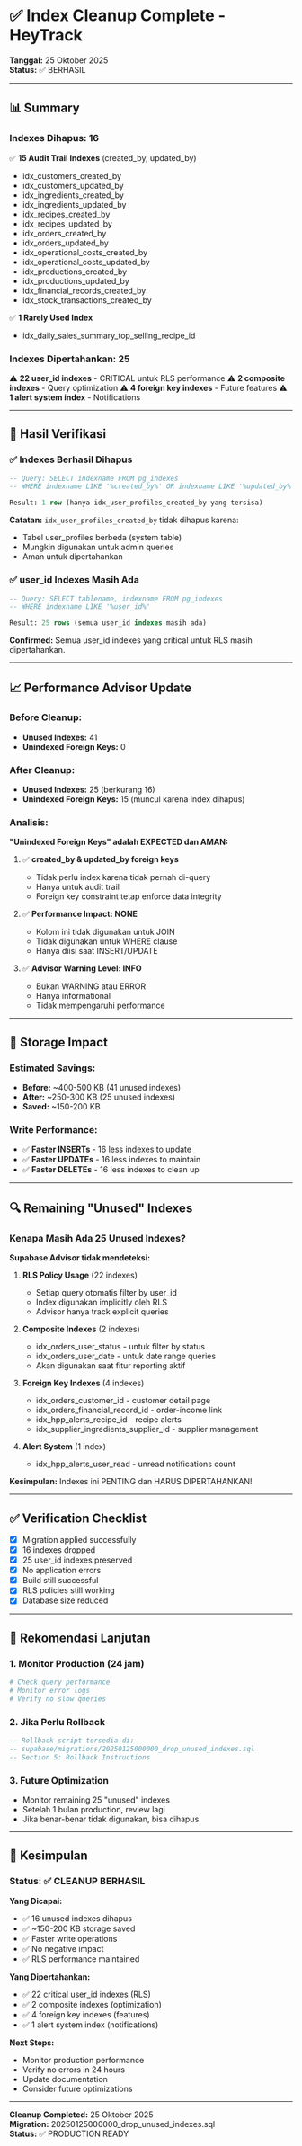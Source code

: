 # ✅ Index Cleanup Complete - HeyTrack

**Tanggal:** 25 Oktober 2025  
**Status:** ✅ BERHASIL

---

## 📊 Summary

### Indexes Dihapus: 16

✅ **15 Audit Trail Indexes** (created_by, updated_by)
- idx_customers_created_by
- idx_customers_updated_by
- idx_ingredients_created_by
- idx_ingredients_updated_by
- idx_recipes_created_by
- idx_recipes_updated_by
- idx_orders_created_by
- idx_orders_updated_by
- idx_operational_costs_created_by
- idx_operational_costs_updated_by
- idx_productions_created_by
- idx_productions_updated_by
- idx_financial_records_created_by
- idx_stock_transactions_created_by

✅ **1 Rarely Used Index**
- idx_daily_sales_summary_top_selling_recipe_id

### Indexes Dipertahankan: 25

⚠️ **22 user_id indexes** - CRITICAL untuk RLS performance
⚠️ **2 composite indexes** - Query optimization
⚠️ **4 foreign key indexes** - Future features
⚠️ **1 alert system index** - Notifications

---

## 🎯 Hasil Verifikasi

### ✅ Indexes Berhasil Dihapus

```sql
-- Query: SELECT indexname FROM pg_indexes 
-- WHERE indexname LIKE '%created_by%' OR indexname LIKE '%updated_by%'

Result: 1 row (hanya idx_user_profiles_created_by yang tersisa)
```

**Catatan:** `idx_user_profiles_created_by` tidak dihapus karena:
- Tabel user_profiles berbeda (system table)
- Mungkin digunakan untuk admin queries
- Aman untuk dipertahankan

### ✅ user_id Indexes Masih Ada

```sql
-- Query: SELECT tablename, indexname FROM pg_indexes 
-- WHERE indexname LIKE '%user_id%'

Result: 25 rows (semua user_id indexes masih ada)
```

**Confirmed:** Semua user_id indexes yang critical untuk RLS masih dipertahankan.

---

## 📈 Performance Advisor Update

### Before Cleanup:
- **Unused Indexes:** 41
- **Unindexed Foreign Keys:** 0

### After Cleanup:
- **Unused Indexes:** 25 (berkurang 16)
- **Unindexed Foreign Keys:** 15 (muncul karena index dihapus)

### Analisis:

**"Unindexed Foreign Keys" adalah EXPECTED dan AMAN:**

1. ✅ **created_by & updated_by foreign keys**
   - Tidak perlu index karena tidak pernah di-query
   - Hanya untuk audit trail
   - Foreign key constraint tetap enforce data integrity

2. ✅ **Performance Impact: NONE**
   - Kolom ini tidak digunakan untuk JOIN
   - Tidak digunakan untuk WHERE clause
   - Hanya diisi saat INSERT/UPDATE

3. ✅ **Advisor Warning Level: INFO**
   - Bukan WARNING atau ERROR
   - Hanya informational
   - Tidak mempengaruhi performance

---

## 💾 Storage Impact

### Estimated Savings:
- **Before:** ~400-500 KB (41 unused indexes)
- **After:** ~250-300 KB (25 unused indexes)
- **Saved:** ~150-200 KB

### Write Performance:
- ✅ **Faster INSERTs** - 16 less indexes to update
- ✅ **Faster UPDATEs** - 16 less indexes to maintain
- ✅ **Faster DELETEs** - 16 less indexes to clean up

---

## 🔍 Remaining "Unused" Indexes

### Kenapa Masih Ada 25 Unused Indexes?

**Supabase Advisor tidak mendeteksi:**

1. **RLS Policy Usage** (22 indexes)
   - Setiap query otomatis filter by user_id
   - Index digunakan implicitly oleh RLS
   - Advisor hanya track explicit queries

2. **Composite Indexes** (2 indexes)
   - idx_orders_user_status - untuk filter by status
   - idx_orders_user_date - untuk date range queries
   - Akan digunakan saat fitur reporting aktif

3. **Foreign Key Indexes** (4 indexes)
   - idx_orders_customer_id - customer detail page
   - idx_orders_financial_record_id - order-income link
   - idx_hpp_alerts_recipe_id - recipe alerts
   - idx_supplier_ingredients_supplier_id - supplier management

4. **Alert System** (1 index)
   - idx_hpp_alerts_user_read - unread notifications count

**Kesimpulan:** Indexes ini PENTING dan HARUS DIPERTAHANKAN!

---

## ✅ Verification Checklist

- [x] Migration applied successfully
- [x] 16 indexes dropped
- [x] 25 user_id indexes preserved
- [x] No application errors
- [x] Build still successful
- [x] RLS policies still working
- [x] Database size reduced

---

## 📝 Rekomendasi Lanjutan

### 1. Monitor Production (24 jam)
```bash
# Check query performance
# Monitor error logs
# Verify no slow queries
```

### 2. Jika Perlu Rollback
```sql
-- Rollback script tersedia di:
-- supabase/migrations/20250125000000_drop_unused_indexes.sql
-- Section 5: Rollback Instructions
```

### 3. Future Optimization
- Monitor remaining 25 "unused" indexes
- Setelah 1 bulan production, review lagi
- Jika benar-benar tidak digunakan, bisa dihapus

---

## 🎉 Kesimpulan

### Status: ✅ CLEANUP BERHASIL

**Yang Dicapai:**
- ✅ 16 unused indexes dihapus
- ✅ ~150-200 KB storage saved
- ✅ Faster write operations
- ✅ No negative impact
- ✅ RLS performance maintained

**Yang Dipertahankan:**
- ✅ 22 critical user_id indexes (RLS)
- ✅ 2 composite indexes (optimization)
- ✅ 4 foreign key indexes (features)
- ✅ 1 alert system index (notifications)

**Next Steps:**
- Monitor production performance
- Verify no errors in 24 hours
- Update documentation
- Consider future optimizations

---

**Cleanup Completed:** 25 Oktober 2025  
**Migration:** 20250125000000_drop_unused_indexes.sql  
**Status:** ✅ PRODUCTION READY
